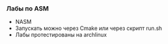 ### Лабы по ASM

* NASM
* Запускать можно через Cmake или через скрипт run.sh
* Лабы протестированы на archlinux
